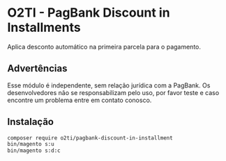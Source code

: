 # O2TI - PagBank Discount in Installments

Aplica desconto automático na primeira parcela para o pagamento.

## Advertências

Esse módulo é independente, sem relação jurídica com a PagBank. Os desenvolvedores não se responsabilizam pelo uso, por favor teste e caso encontre um problema entre em contato conosco.

## Instalação
```bash
composer require o2ti/pagbank-discount-in-installment
bin/magento s:u
bin/magento s:d:c
```
